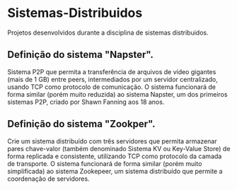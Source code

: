 # Sistemas-Distribuidos
Projetos desenvolvidos durante a disciplina de sistemas distribuidos.

## Definição do sistema "Napster".

Sistema P2P que permita a transferência de arquivos de vídeo gigantes (mais de 1 
GB) entre peers, intermediados por um servidor centralizado, usando TCP como protocolo de 
comunicação.
O sistema funcionará de forma similar (porém muito reduzida) ao sistema Napster, um dos 
primeiros sistemas P2P, criado por Shawn Fanning aos 18 anos.

## Definição do sistema "Zookper".

Crie um sistema distribuído com três servidores que permita armazenar pares chave-valor
(também denominado Sistema KV ou Key-Value Store) de forma replicada e consistente,
utilizando TCP como protocolo da camada de transporte.
O sistema funcionará de forma similar (porém muito simplificada) ao sistema Zookepeer, um
sistema distribuído que permite a coordenação de servidores.
